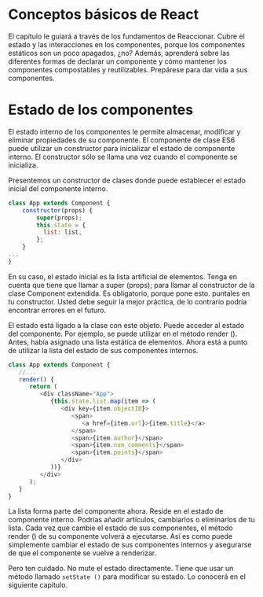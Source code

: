 # Conceptos básicos de React

El capítulo le guiará a través de los fundamentos de Reaccionar. Cubre el estado y las interacciones en los componentes, porque los componentes estáticos son un poco apagados, ¿no? Además, aprenderá sobre las diferentes formas de declarar un componente y cómo mantener los componentes compostables y reutilizables. Prepárese para dar vida a sus componentes.

# Estado de los componentes 

El estado interno de los componentes le permite almacenar, modificar y eliminar propiedades de su componente. El componente de clase ES6 puede utilizar un constructor para inicializar el estado de componente interno. El constructor sólo se llama una vez cuando el componente se inicializa.

Presentemos un constructor de clases donde puede establecer el estado inicial del componente interno.

```js
class App extends Component {
    constructor(props) {
        super(props);
        this.state = {
          list: list,
        }; 
    }
... 
}
```
En su caso, el estado inicial es la lista artificial de elementos. Tenga en cuenta que tiene que llamar a super (props); para llamar al constructor de la clase Component extendida. Es obligatorio, porque pone esto. puntales en tu constructor. Usted debe seguir la mejor práctica, de lo contrario podría encontrar errores en el futuro.

El estado está ligado a la clase con este objeto. Puede acceder al estado del componente. Por ejemplo, se puede utilizar en el método render (). Antes, había asignado una lista estática de elementos. Ahora está a punto de utilizar la lista del estado de sus componentes internos.

```js
class App extends Component {
   //...
   render() {
      return (
         <div className="App">
            {this.state.list.map(item => (
               <div key={item.objectID}>
                  <span>
                     <a href={item.url}>{item.title}</a>
                  </span>
                  <span>{item.author}</span>
                  <span>{item.num_comments}</span>
                  <span>{item.points}</span>
               </div>
            ))}
         </div>
      );
   }
}
```
La lista forma parte del componente ahora. Reside en el estado de componente interno. Podrías añadir artículos, cambiarlos o eliminarlos de tu lista. Cada vez que cambie el estado de sus componentes, el método render () de su componente volverá a ejecutarse. Así es como puede simplemente cambiar el estado de sus componentes internos y asegurarse de que el componente se vuelve a renderizar.

Pero ten cuidado. No mute el estado directamente. Tiene que usar un método llamado `setState ()` para modificar su estado. Lo conocerá en el siguiente capítulo.



